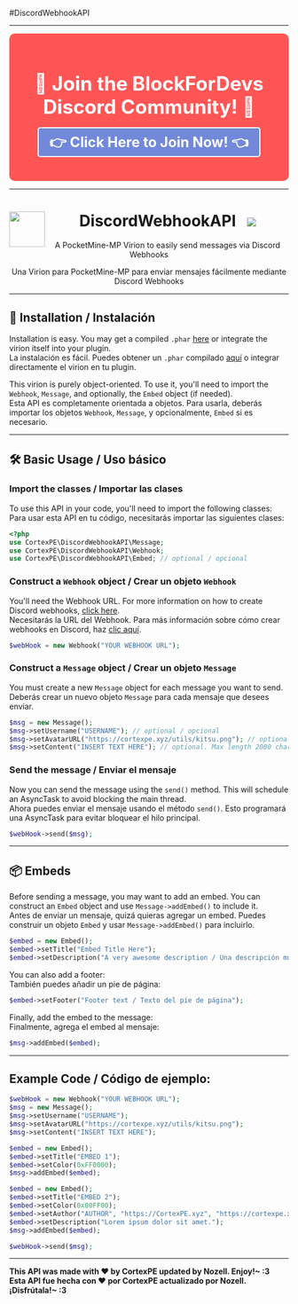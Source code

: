 #DiscordWebhookAPI

---

<div align="center" style="background-color:#ff5555; padding: 20px; border-radius: 10px;">

  <h1 style="color: white; font-size: 2.5em;">🎉 Join the BlockForDevs Discord Community! 🎉</h1>
  <p style="font-size: 1.8em; font-weight: bold;">
    <a href="https://discord.com/invite/NvxR2SCyQY" style="color: #ffffff; text-decoration: none; background-color: #7289da; padding: 10px 20px; border-radius: 5px; border: 2px solid #ffffff;">
      👉 Click Here to Join Now! 👈
    </a>
  </p>
</div>

---

<h1 align="center">
  DiscordWebhookAPI
  <img src="https://raw.githubusercontent.com/CortexPE/DiscordWebhookAPI/master/dwapi.png" height="64" width="64" align="left">
  &nbsp;
  <img src="https://poggit.pmmp.io/ci.shield/CortexPE/DiscordWebhookAPI/~">
</h1>

<div align="center">
  <p>A PocketMine-MP Virion to easily send messages via Discord Webhooks</p>
  <p>Una Virion para PocketMine-MP para enviar mensajes fácilmente mediante Discord Webhooks</p>
</div>

---

## 🎉 Installation / Instalación

Installation is easy. You may get a compiled `.phar` [here](https://poggit.pmmp.io/ci/CortexPE/DiscordWebhookAPI/~) or integrate the virion itself into your plugin.  
La instalación es fácil. Puedes obtener un `.phar` compilado [aquí](https://poggit.pmmp.io/ci/CortexPE/DiscordWebhookAPI/~) o integrar directamente el virion en tu plugin.

This virion is purely object-oriented. To use it, you'll need to import the `Webhook`, `Message`, and optionally, the `Embed` object (if needed).  
Esta API es completamente orientada a objetos. Para usarla, deberás importar los objetos `Webhook`, `Message`, y opcionalmente, `Embed` si es necesario.

---

## 🛠 Basic Usage / Uso básico

### Import the classes / Importar las clases

To use this API in your code, you'll need to import the following classes:  
Para usar esta API en tu código, necesitarás importar las siguientes clases:

```php
<?php
use CortexPE\DiscordWebhookAPI\Message;
use CortexPE\DiscordWebhookAPI\Webhook;
use CortexPE\DiscordWebhookAPI\Embed; // optional / opcional
```

### Construct a `Webhook` object / Crear un objeto `Webhook`

You'll need the Webhook URL. For more information on how to create Discord webhooks, [click here](https://support.discordapp.com/hc/en-us/articles/228383668-Intro-to-Webhooks).  
Necesitarás la URL del Webhook. Para más información sobre cómo crear webhooks en Discord, haz [clic aquí](https://support.discordapp.com/hc/en-us/articles/228383668-Intro-to-Webhooks).

```php
$webHook = new Webhook("YOUR WEBHOOK URL");
```

### Construct a `Message` object / Crear un objeto `Message`

You must create a new `Message` object for each message you want to send.  
Deberás crear un nuevo objeto `Message` para cada mensaje que desees enviar.

```php
$msg = new Message();
$msg->setUsername("USERNAME"); // optional / opcional
$msg->setAvatarURL("https://cortexpe.xyz/utils/kitsu.png"); // optional / opcional
$msg->setContent("INSERT TEXT HERE"); // optional. Max length 2000 characters / opcional. Máximo 2000 caracteres
```

### Send the message / Enviar el mensaje

Now you can send the message using the `send()` method. This will schedule an AsyncTask to avoid blocking the main thread.  
Ahora puedes enviar el mensaje usando el método `send()`. Esto programará una AsyncTask para evitar bloquear el hilo principal.

```php
$webHook->send($msg);
```

---

## 📦 Embeds

Before sending a message, you may want to add an embed. You can construct an `Embed` object and use `Message->addEmbed()` to include it.  
Antes de enviar un mensaje, quizá quieras agregar un embed. Puedes construir un objeto `Embed` y usar `Message->addEmbed()` para incluirlo.

```php
$embed = new Embed();
$embed->setTitle("Embed Title Here");
$embed->setDescription("A very awesome description / Una descripción muy genial");
```

You can also add a footer:  
También puedes añadir un pie de página:

```php
$embed->setFooter("Footer text / Texto del pie de página");
```

Finally, add the embed to the message:  
Finalmente, agrega el embed al mensaje:

```php
$msg->addEmbed($embed);
```

---

## Example Code / Código de ejemplo:

```php
$webHook = new Webhook("YOUR WEBHOOK URL");
$msg = new Message();
$msg->setUsername("USERNAME");
$msg->setAvatarURL("https://cortexpe.xyz/utils/kitsu.png");
$msg->setContent("INSERT TEXT HERE");

$embed = new Embed();
$embed->setTitle("EMBED 1");
$embed->setColor(0xFF0000);
$msg->addEmbed($embed);

$embed = new Embed();
$embed->setTitle("EMBED 2");
$embed->setColor(0x00FF00);
$embed->setAuthor("AUTHOR", "https://CortexPE.xyz", "https://cortexpe.xyz/utils/kitsu.png");
$embed->setDescription("Lorem ipsum dolor sit amet.");
$msg->addEmbed($embed);

$webHook->send($msg);
```

---

**This API was made with ❤️ by CortexPE updated by Nozell. Enjoy!~ :3**  
**Esta API fue hecha con ❤️ por CortexPE actualizado por Nozell. ¡Disfrútala!~ :3**
